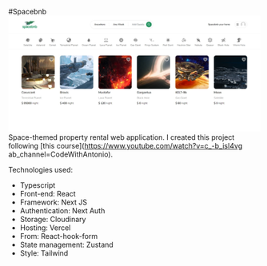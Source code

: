 #Spacebnb
![Spacebnb screenshot](/public/Spacebnb.png)
Space-themed property rental web application. I created this project following [this course](https://www.youtube.com/watch?v=c_-b_isI4vg ab_channel=CodeWithAntonio).

Technologies used:

- Typescript
- Front-end: React
- Framework: Next JS
- Authentication: Next Auth
- Storage: Cloudinary
- Hosting: Vercel
- From: React-hook-form
- State management: Zustand
- Style: Tailwind
